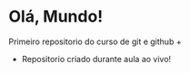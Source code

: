 # Olá, Mundo!
 Primeiro repositorio do curso de git e github
+
+ Repositorio criado durante aula ao vivo!
